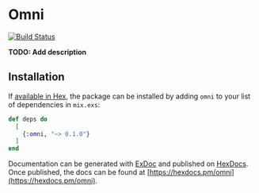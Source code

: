 # Omni

[![Build Status](https://travis-ci.com/imerkle/omni.svg?branch=master)](https://travis-ci.com/imerkle/omni)


**TODO: Add description**

## Installation

If [available in Hex](https://hex.pm/docs/publish), the package can be installed
by adding `omni` to your list of dependencies in `mix.exs`:

```elixir
def deps do
  [
    {:omni, "~> 0.1.0"}
  ]
end
```

Documentation can be generated with [ExDoc](https://github.com/elixir-lang/ex_doc)
and published on [HexDocs](https://hexdocs.pm). Once published, the docs can
be found at [https://hexdocs.pm/omni](https://hexdocs.pm/omni).

